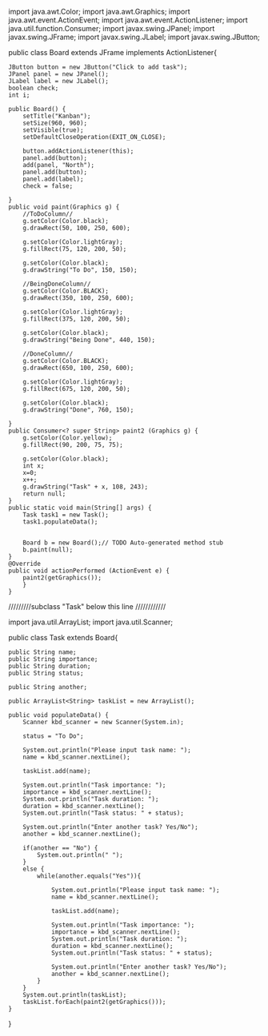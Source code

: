 import java.awt.Color;
import java.awt.Graphics;
import java.awt.event.ActionEvent;
import java.awt.event.ActionListener;
import java.util.function.Consumer;
import javax.swing.JPanel;
import javax.swing.JFrame;
import javax.swing.JLabel;
import javax.swing.JButton;


public class Board extends JFrame implements ActionListener{
	
	JButton button = new JButton("Click to add task");
	JPanel panel = new JPanel();
	JLabel label = new JLabel();
	boolean check;
	int i;
	
	public Board() {
		setTitle("Kanban");
		setSize(960, 960); 
		setVisible(true);
		setDefaultCloseOperation(EXIT_ON_CLOSE);
		
		button.addActionListener(this);
		panel.add(button);
		add(panel, "North");
		panel.add(button);
		panel.add(label);		
		check = false;
		
	}
	public void paint(Graphics g) {
		//ToDoColumn//
		g.setColor(Color.black);
		g.drawRect(50, 100, 250, 600);
		
		g.setColor(Color.lightGray);
		g.fillRect(75, 120, 200, 50);
		
		g.setColor(Color.black);
		g.drawString("To Do", 150, 150);
		
		//BeingDoneColumn//
		g.setColor(Color.BLACK);
		g.drawRect(350, 100, 250, 600);
		
		g.setColor(Color.lightGray);
		g.fillRect(375, 120, 200, 50);
		
		g.setColor(Color.black);
		g.drawString("Being Done", 440, 150);
		
		//DoneColumn//
		g.setColor(Color.BLACK);
		g.drawRect(650, 100, 250, 600);
		
		g.setColor(Color.lightGray);
		g.fillRect(675, 120, 200, 50);
		
		g.setColor(Color.black);
		g.drawString("Done", 760, 150);
		
	}
	public Consumer<? super String> paint2 (Graphics g) {
		g.setColor(Color.yellow);
		g.fillRect(90, 200, 75, 75);
		
		g.setColor(Color.black);
		int x;
		x=0;
		x++;
		g.drawString("Task" + x, 108, 243);
		return null;
	}
	public static void main(String[] args) {
		Task task1 = new Task();
		task1.populateData();
		
		
		Board b = new Board();// TODO Auto-generated method stub
		b.paint(null);
	}
	@Override
	public void actionPerformed (ActionEvent e) {
		paint2(getGraphics());
		}
	}
  
  /////////subclass "Task" below this line ////////////
  
  import java.util.ArrayList;
import java.util.Scanner;

public class Task extends Board{
	
	public String name;
	public String importance;
	public String duration;
	public String status;
	
	public String another;
	
	public ArrayList<String> taskList = new ArrayList();
	
	public void populateData() {	
		Scanner kbd_scanner = new Scanner(System.in);	
		
		status = "To Do";
		
		System.out.println("Please input task name: ");
		name = kbd_scanner.nextLine();
		
		taskList.add(name);
		
		System.out.println("Task importance: ");
		importance = kbd_scanner.nextLine();
		System.out.println("Task duration: ");
		duration = kbd_scanner.nextLine();
		System.out.println("Task status: " + status);
		
		System.out.println("Enter another task? Yes/No");
		another = kbd_scanner.nextLine();
		
		if(another == "No") {
			System.out.println(" ");
		}
		else {
			while(another.equals("Yes")){
	
				System.out.println("Please input task name: ");
				name = kbd_scanner.nextLine();	
				
				taskList.add(name);
				
				System.out.println("Task importance: ");
				importance = kbd_scanner.nextLine();
				System.out.println("Task duration: ");
				duration = kbd_scanner.nextLine();
				System.out.println("Task status: " + status);
		
				System.out.println("Enter another task? Yes/No");
				another = kbd_scanner.nextLine();
			}
		}
		System.out.println(taskList);
		taskList.forEach(paint2(getGraphics()));
	}
}
